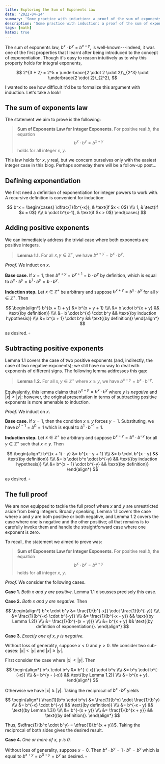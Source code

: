 ```yaml
---
title: Exploring the Sum of Exponents Law
date: '2022-04-24'
summary: 'Some practice with induction: a proof of the sum of exponents law for integer exponents.'
description: 'Some practice with induction: a proof of the sum of exponents law for integer exponents.'
tags: [math]
katex: true
---
```


The sum of exponents law, $b^x \cdot b^y = b^{x+y}$, is well-known---indeed, it was one of the first
properties that I learnt after being introduced to the concept of exponentiation. Though it's easy
to reason intuitively as to why this property holds for integral exponents,

$$
2^{3 + 2} = 2^5 = \underbrace{2 \cdot 2 \cdot 2}\_{2^3} \cdot \underbrace{2 \cdot 2}\_{2^2},
$$

I wanted to see how difficult it'd be to formalize this argument with induction. Let's take a look!

## The sum of exponents law

The statement we aim to prove is the following:

> **Sum of Exponents Law for Integer Exponents.** For positive real $b$, the equation $$ b^x \cdot
> b^y = b^{x + y} $$ holds for all integer $x$, $y$.

This law holds for $x$, $y$ real, but we concern ourselves only with the easiest integer case in
this blog. Perhaps someday there will be a follow-up post...

## Defining exponentiation

We first need a definition of exponentiation for integer powers to work with. A recursive definition
is convenient for induction:

$$
b^x =
    \begin{cases}
        \dfrac{1}{b^{-x}}, & \text{if $x < 0$} \\\\
        1, & \text{if $x = 0$} \\\\
        b \cdot b^{x-1}, & \text{if $x > 0$}
    \end{cases}
$$

## Adding positive exponents

We can immediately address the trivial case where both exponents are positive integers.

> **Lemma 1.1.** For all $x, y \in \mathbb{Z^+}$, we have $b^{x + y} = b^x \cdot b^y$.

_Proof._ We induct on $x$.

**Base case.** If $x = 1$, then $b^{x + y} = b^{y + 1} = b \cdot b^y$ by definition, which is equal
to ${b^x \cdot b^y = b^1 \cdot b^y = b \cdot b^y}$.

**Induction step.** Let $x \in \mathbb{Z^+}$ be arbitrary and suppose $b^{x + y} = b^x \cdot b^y$
for all $y \in \mathbb{Z^+}$. Then

$$
\begin{align*}
	b^{(x + 1) + y} &= b^{x + y + 1} \\\\
		&= b \cdot b^{x + y} && \text{(by definition)} \\\\
		&= b \cdot b^{x} \cdot b^y && \text{(by induction hypothesis)} \\\\
		&= b^{x + 1} \cdot b^y && \text{(by definition)}
\end{align*}
$$

as desired. $\square$

## Subtracting positive exponents

Lemma 1.1 covers the case of two positive exponents (and, indirectly, the case of two negative
exponents); we still have no way to deal with exponents of different signs. The following lemma
addresses this gap:

> **Lemma 1.2.** For all $x, y \in \mathbb{Z^+}$ where $x \geq y$, we have $b^{x - y} = b^x \cdot b^{-y}$.

Equivalently, this lemma claims that $b^{x + y} = b^x \cdot b^y$ where $y$ is _negative_ and $|x| \geq |y|$;
however, the original presentation in terms of subtracting positive exponents is more amenable to induction.

_Proof._ We induct on $x$.

**Base case.** If $x = 1$, then the condition $x \geq y$ forces $y = 1$. Substituting, we have ${b^{1 - 1} = b^0 = 1}$
which is equal to $b^1 \cdot b^{-1} = 1$.

**Induction step.** Let $x \in \mathbb{Z^+}$ be arbitrary and suppose $b^{x - y}
= b^x \cdot b^{-y}$ for all $y \in \mathbb{Z^+}$ such that $x \geq y$. Then

$$
\begin{align*}
	b^{(x + 1) - y} &= b^{x - y + 1} \\\\
	&= b \cdot b^{x - y} && \text{(by definition)} \\\\
	&= b \cdot b^x \cdot b^{-y} && \text{(by induction hypothesis)} \\\\
	&= b^{x + 1} \cdot b^{-y} && \text{(by definition)}
\end{align*}
$$

as desired. $\square$

## The full proof

We are now equipped to tackle the full proof where $x$ and $y$ are unrestricted aside from being
integers. Broadly speaking, Lemma 1.1 covers the case where $x$ and $y$ are both positive or both
negative, and Lemma 1.2 covers the case where one is negative and the other positive; all that
remains is to carefully invoke them and handle the straightforward case where one exponent is zero.

To recall, the statement we aimed to prove was:

> **Sum of Exponents Law for Integer Exponents.** For positive real $b$, the equation $$ b^x \cdot
> b^y = b^{x + y} $$ holds for all integer $x$, $y$.

_Proof._ We consider the following cases.

**Case 1.** _Both $x$ and $y$ are positive._ Lemma 1.1 discusses precisely this case.

**Case 2.** _Both $x$ and $y$ are negative._ Then

$$
\begin{align*}
b^x \cdot b^y &= \frac{1}{b^{-x}} \cdot \frac{1}{b^{-y}} \\\\
    &= \frac{1}{b^{-x} \cdot b^{-y}} \\\\
    &= \frac{1}{b^{-x - y}} && \text{(by Lemma 1.2)} \\\\
	&= \frac{1}{b^{-(x + y)}} \\\\
    &= b^{x + y} && \text{(by definition of exponentiation)}.
\end{align*}
$$

**Case 3.** _Exactly one of $x, y$ is negative._

Without loss of generality, suppose $x < 0$ and $y > 0$. We consider two
sub-cases: ${|x| < |y|}$ and ${|x| \geq |y|}$.

First consider the case where $|x| < |y|$. Then

$$
\begin{align*}
b^x \cdot b^y &= b^{-(-x)} \cdot b^y \\\\
	&= b^y \cdot b^{-(-x)} \\\\
	&= b^{y - (-x)} && \text{(by Lemma 1.2)} \\\\
	&= b^{x + y}.
\end{align*}
$$

Otherwise we have $|x| \geq |y|$. Taking the reciprocal of $b^x \cdot b^y$ yields

$$
\begin{align*}
\frac{1}{b^x \cdot b^y} &= \frac{1}{b^x} \cdot \frac{1}{b^y} \\\\
	&= b^{-x} \cdot b^{-y} && \text{(by definition)} \\\\
	&= b^{-x - y} && \text{(by Lemma 1.3)} \\\\
	&= b^{-(x + y)} \\\\
	&= \frac{1}{b^{x + y}} && \text{(by definition)}.
\end{align*}
$$

Thus, $\dfrac{1}{b^x \cdot b^y} = \dfrac{1}{b^{x + y}}$. Taking the reciprocal
of both sides gives the desired result.

**Case 4.** _One or more of $x$, $y$ is 0._

Without loss of generality, suppose $x = 0$. Then $b^x \cdot b^y = 1 \cdot b^y = b^y$ which is equal
to $b^{x + y} = b^{0 + y} = b^y$ as desired. $\square$
